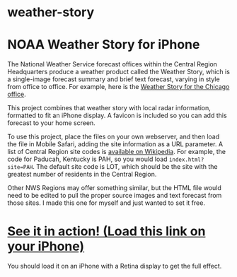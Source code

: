 weather-story
=============

# NOAA Weather Story for iPhone

The National Weather Service forecast offices within the Central Region Headquarters produce a weather product called the Weather Story, which is a single-image forecast summary and brief text forecast, varying in style from office to office. For example, here is the [Weather Story for the Chicago office](http://www.crh.noaa.gov/wxstory.php?site=lot).

This project combines that weather story with local radar information, formatted to fit an iPhone display. A favicon is included so you can add this forecast to your home screen.

To use this project, place the files on your own webserver, and then load the file in Mobile Safari, adding the site information as a URL parameter. A list of Central Region site codes is [available on Wikipedia](http://en.wikipedia.org/wiki/List_of_National_Weather_Service_Weather_Forecast_Offices#Central_Region). For example, the code for Paducah, Kentucky is PAH, so you would load `index.html?site=PAH`. The default site code is LOT, which should be the site with the greatest number of residents in the Central Region.

Other NWS Regions may offer something similar, but the HTML file would need to be edited to pull the proper source images and text forecast from those sites. I made this one for myself and just wanted to set it free.

# [See it in action! (Load this link on your iPhone)](http://stopgap-mefi.github.com/weather-story/?site=lot)

You should load it on an iPhone with a Retina display to get the full effect.

